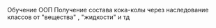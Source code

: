 Обучение ООП
Получение состава кока-колы через наследование классов от "вещества" , "жидкости" и тд 
